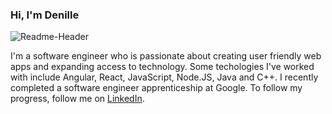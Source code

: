 ### Hi, I'm Denille 
![Readme-Header](https://i.pinimg.com/originals/e5/56/78/e55678d003ace216b432ad040e1924db.png)

I'm a software engineer who is passionate about creating user friendly web apps and expanding access to technology. Some techologies I've worked with include Angular, React, JavaScript, Node.JS, Java and C++. I recently completed a software engineer apprenticeship at Google. To follow my progress, follow me on [LinkedIn](https://www.linkedin.com/in/denille-carrington-a59bb2126/).
<!--
**CDenille/CDenille** is a ✨ _special_ ✨ repository because its `README.md` (this file) appears on your GitHub profile.

Here are some ideas to get you started:

- 🔭 I’m currently working on ...
- 🌱 I’m currently learning ...
- 👯 I’m looking to collaborate on ...
- 🤔 I’m looking for help with ...
- 💬 Ask me about ...
- 📫 How to reach me: ...
- 😄 Pronouns: ...
- ⚡ Fun fact: ...
-->
